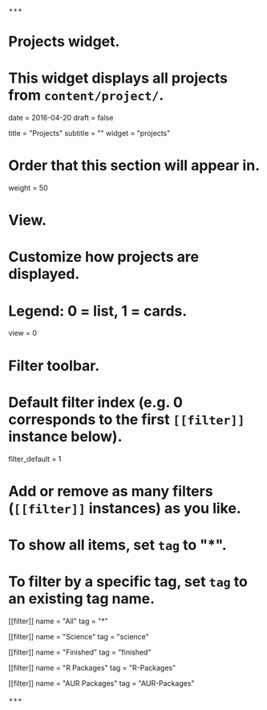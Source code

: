 +++
# Projects widget.
# This widget displays all projects from `content/project/`.

date = 2016-04-20
draft = false

title = "Projects"
subtitle = ""
widget = "projects"

# Order that this section will appear in.
weight = 50

# View.
# Customize how projects are displayed.
# Legend: 0 = list, 1 = cards.
view = 0

# Filter toolbar.

# Default filter index (e.g. 0 corresponds to the first `[[filter]]` instance below).
filter_default = 1

# Add or remove as many filters (`[[filter]]` instances) as you like.
# To show all items, set `tag` to "*".
# To filter by a specific tag, set `tag` to an existing tag name.
[[filter]]
  name = "All"
  tag = "*"
  
[[filter]]
  name = "Science"
  tag = "science"

[[filter]]
  name = "Finished"
  tag = "finished"
  
[[filter]]
  name = "R Packages"
  tag = "R-Packages"

[[filter]]
  name = "AUR Packages"
  tag = "AUR-Packages"

+++
